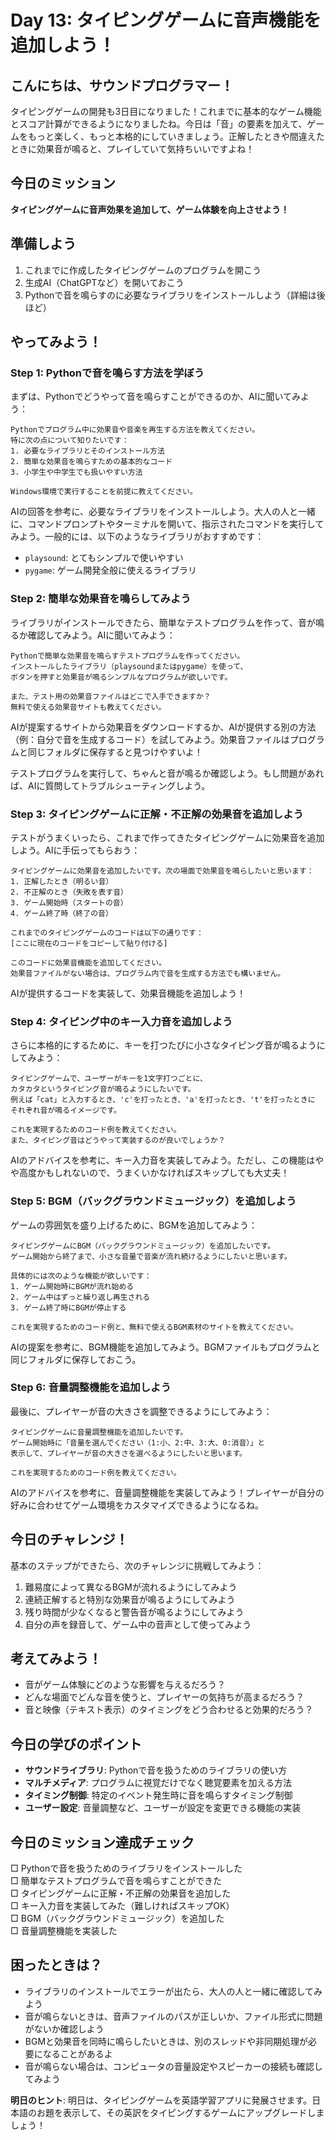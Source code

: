 # Day 13: タイピングゲームに音声機能を追加しよう！

## こんにちは、サウンドプログラマー！

タイピングゲームの開発も3日目になりました！これまでに基本的なゲーム機能とスコア計算ができるようになりましたね。今日は「音」の要素を加えて、ゲームをもっと楽しく、もっと本格的にしていきましょう。正解したときや間違えたときに効果音が鳴ると、プレイしていて気持ちいいですよね！

## 今日のミッション
**タイピングゲームに音声効果を追加して、ゲーム体験を向上させよう！**

## 準備しよう
1. これまでに作成したタイピングゲームのプログラムを開こう
2. 生成AI（ChatGPTなど）を開いておこう
3. Pythonで音を鳴らすのに必要なライブラリをインストールしよう（詳細は後ほど）

## やってみよう！

### Step 1: Pythonで音を鳴らす方法を学ぼう
まずは、Pythonでどうやって音を鳴らすことができるのか、AIに聞いてみよう：

```
Pythonでプログラム中に効果音や音楽を再生する方法を教えてください。
特に次の点について知りたいです：
1. 必要なライブラリとそのインストール方法
2. 簡単な効果音を鳴らすための基本的なコード
3. 小学生や中学生でも扱いやすい方法

Windows環境で実行することを前提に教えてください。
```

AIの回答を参考に、必要なライブラリをインストールしよう。大人の人と一緒に、コマンドプロンプトやターミナルを開いて、指示されたコマンドを実行してみよう。一般的には、以下のようなライブラリがおすすめです：

- `playsound`: とてもシンプルで使いやすい
- `pygame`: ゲーム開発全般に使えるライブラリ

### Step 2: 簡単な効果音を鳴らしてみよう
ライブラリがインストールできたら、簡単なテストプログラムを作って、音が鳴るか確認してみよう。AIに聞いてみよう：

```
Pythonで簡単な効果音を鳴らすテストプログラムを作ってください。
インストールしたライブラリ（playsoundまたはpygame）を使って、
ボタンを押すと効果音が鳴るシンプルなプログラムが欲しいです。

また、テスト用の効果音ファイルはどこで入手できますか？
無料で使える効果音サイトも教えてください。
```

AIが提案するサイトから効果音をダウンロードするか、AIが提供する別の方法（例：自分で音を生成するコード）を試してみよう。効果音ファイルはプログラムと同じフォルダに保存すると見つけやすいよ！

テストプログラムを実行して、ちゃんと音が鳴るか確認しよう。もし問題があれば、AIに質問してトラブルシューティングしよう。

### Step 3: タイピングゲームに正解・不正解の効果音を追加しよう
テストがうまくいったら、これまで作ってきたタイピングゲームに効果音を追加しよう。AIに手伝ってもらおう：

```
タイピングゲームに効果音を追加したいです。次の場面で効果音を鳴らしたいと思います：
1. 正解したとき（明るい音）
2. 不正解のとき（失敗を表す音）
3. ゲーム開始時（スタートの音）
4. ゲーム終了時（終了の音）

これまでのタイピングゲームのコードは以下の通りです：
[ここに現在のコードをコピーして貼り付ける]

このコードに効果音機能を追加してください。
効果音ファイルがない場合は、プログラム内で音を生成する方法でも構いません。
```

AIが提供するコードを実装して、効果音機能を追加しよう！

### Step 4: タイピング中のキー入力音を追加しよう
さらに本格的にするために、キーを打つたびに小さなタイピング音が鳴るようにしてみよう：

```
タイピングゲームで、ユーザーがキーを1文字打つごとに、
カタカタというタイピング音が鳴るようにしたいです。
例えば「cat」と入力するとき、'c'を打ったとき、'a'を打ったとき、't'を打ったときに
それぞれ音が鳴るイメージです。

これを実現するためのコード例を教えてください。
また、タイピング音はどうやって実装するのが良いでしょうか？
```

AIのアドバイスを参考に、キー入力音を実装してみよう。ただし、この機能はやや高度かもしれないので、うまくいかなければスキップしても大丈夫！

### Step 5: BGM（バックグラウンドミュージック）を追加しよう
ゲームの雰囲気を盛り上げるために、BGMを追加してみよう：

```
タイピングゲームにBGM（バックグラウンドミュージック）を追加したいです。
ゲーム開始から終了まで、小さな音量で音楽が流れ続けるようにしたいと思います。

具体的には次のような機能が欲しいです：
1. ゲーム開始時にBGMが流れ始める
2. ゲーム中はずっと繰り返し再生される
3. ゲーム終了時にBGMが停止する

これを実現するためのコード例と、無料で使えるBGM素材のサイトを教えてください。
```

AIの提案を参考に、BGM機能を追加してみよう。BGMファイルもプログラムと同じフォルダに保存しておこう。

### Step 6: 音量調整機能を追加しよう
最後に、プレイヤーが音の大きさを調整できるようにしてみよう：

```
タイピングゲームに音量調整機能を追加したいです。
ゲーム開始時に「音量を選んでください（1:小、2:中、3:大、0:消音）」と
表示して、プレイヤーが音の大きさを選べるようにしたいと思います。

これを実現するためのコード例を教えてください。
```

AIのアドバイスを参考に、音量調整機能を実装してみよう！プレイヤーが自分の好みに合わせてゲーム環境をカスタマイズできるようになるね。

## 今日のチャレンジ！
基本のステップができたら、次のチャレンジに挑戦してみよう：

1. 難易度によって異なるBGMが流れるようにしてみよう
2. 連続正解すると特別な効果音が鳴るようにしてみよう
3. 残り時間が少なくなると警告音が鳴るようにしてみよう
4. 自分の声を録音して、ゲーム中の音声として使ってみよう

## 考えてみよう！
- 音がゲーム体験にどのような影響を与えるだろう？
- どんな場面でどんな音を使うと、プレイヤーの気持ちが高まるだろう？
- 音と映像（テキスト表示）のタイミングをどう合わせると効果的だろう？

## 今日の学びのポイント
- **サウンドライブラリ**: Pythonで音を扱うためのライブラリの使い方
- **マルチメディア**: プログラムに視覚だけでなく聴覚要素を加える方法
- **タイミング制御**: 特定のイベント発生時に音を鳴らすタイミング制御
- **ユーザー設定**: 音量調整など、ユーザーが設定を変更できる機能の実装

## 今日のミッション達成チェック
□ Pythonで音を扱うためのライブラリをインストールした  
□ 簡単なテストプログラムで音を鳴らすことができた  
□ タイピングゲームに正解・不正解の効果音を追加した  
□ キー入力音を実装してみた（難しければスキップOK）  
□ BGM（バックグラウンドミュージック）を追加した  
□ 音量調整機能を実装した  

## 困ったときは？
- ライブラリのインストールでエラーが出たら、大人の人と一緒に確認してみよう
- 音が鳴らないときは、音声ファイルのパスが正しいか、ファイル形式に問題がないか確認しよう
- BGMと効果音を同時に鳴らしたいときは、別のスレッドや非同期処理が必要になることがあるよ
- 音が鳴らない場合は、コンピュータの音量設定やスピーカーの接続も確認してみよう

**明日のヒント**: 明日は、タイピングゲームを英語学習アプリに発展させます。日本語のお題を表示して、その英訳をタイピングするゲームにアップグレードしましょう！
